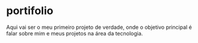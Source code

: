 # portifolio

Aqui vai ser o meu primeiro projeto de verdade, onde o objetivo principal é falar sobre mim e meus projetos na área da tecnologia.
